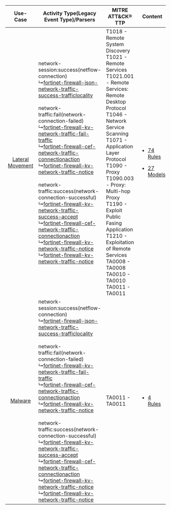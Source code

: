 |    Use-Case    | Activity Type(Legacy Event Type)/Parsers    | MITRE ATT&CK® TTP    | Content    |
|:----:| ---- | ---- | ---- |
| [Lateral Movement](../../../UseCases/uc_lateral_movement.md) |  network-session:success(netflow-connection)<br> ↳[fortinet-firewall-json-network-traffic-success-trafficlocality](Ps/pC_fortinetfirewalljsonnetworktrafficsuccesstrafficlocality.md)<br><br> network-traffic:fail(network-connection-failed)<br> ↳[fortinet-firewall-kv-network-traffic-fail-traffic](Ps/pC_fortinetfirewallkvnetworktrafficfailtraffic.md)<br> ↳[fortinet-firewall-cef-network-traffic-connectionaction](Ps/pC_fortinetfirewallcefnetworktrafficconnectionaction.md)<br> ↳[fortinet-firewall-kv-network-traffic-notice](Ps/pC_fortinetfirewallkvnetworktrafficnotice.md)<br><br> network-traffic:success(network-connection-successful)<br> ↳[fortinet-firewall-kv-network-traffic-success-accept](Ps/pC_fortinetfirewallkvnetworktrafficsuccessaccept.md)<br> ↳[fortinet-firewall-cef-network-traffic-connectionaction](Ps/pC_fortinetfirewallcefnetworktrafficconnectionaction.md)<br> ↳[fortinet-firewall-kv-network-traffic-notice](Ps/pC_fortinetfirewallkvnetworktrafficnotice.md)<br> ↳[fortinet-firewall-kv-network-traffic-notice](Ps/pC_fortinetfirewallkvnetworktrafficnotice.md)<br> | T1018 - Remote System Discovery<br>T1021 - Remote Services<br>T1021.001 - Remote Services: Remote Desktop Protocol<br>T1046 - Network Service Scanning<br>T1071 - Application Layer Protocol<br>T1090 - Proxy<br>T1090.003 - Proxy: Multi-hop Proxy<br>T1190 - Exploit Public Fasing Application<br>T1210 - Exploitation of Remote Services<br>TA0008 - TA0008<br>TA0010 - TA0010<br>TA0011 - TA0011<br> | [<ul><li>74 Rules</li></ul><ul><li>27 Models</li></ul>](RM/r_m_fortinet_fortinet_enterprise_firewall_Lateral_Movement.md) |
|          [Malware](../../../UseCases/uc_malware.md)          |  network-session:success(netflow-connection)<br> ↳[fortinet-firewall-json-network-traffic-success-trafficlocality](Ps/pC_fortinetfirewalljsonnetworktrafficsuccesstrafficlocality.md)<br><br> network-traffic:fail(network-connection-failed)<br> ↳[fortinet-firewall-kv-network-traffic-fail-traffic](Ps/pC_fortinetfirewallkvnetworktrafficfailtraffic.md)<br> ↳[fortinet-firewall-cef-network-traffic-connectionaction](Ps/pC_fortinetfirewallcefnetworktrafficconnectionaction.md)<br> ↳[fortinet-firewall-kv-network-traffic-notice](Ps/pC_fortinetfirewallkvnetworktrafficnotice.md)<br><br> network-traffic:success(network-connection-successful)<br> ↳[fortinet-firewall-kv-network-traffic-success-accept](Ps/pC_fortinetfirewallkvnetworktrafficsuccessaccept.md)<br> ↳[fortinet-firewall-cef-network-traffic-connectionaction](Ps/pC_fortinetfirewallcefnetworktrafficconnectionaction.md)<br> ↳[fortinet-firewall-kv-network-traffic-notice](Ps/pC_fortinetfirewallkvnetworktrafficnotice.md)<br> ↳[fortinet-firewall-kv-network-traffic-notice](Ps/pC_fortinetfirewallkvnetworktrafficnotice.md)<br> | TA0011 - TA0011<br>    | [<ul><li>4 Rules</li></ul>](RM/r_m_fortinet_fortinet_enterprise_firewall_Malware.md)    |